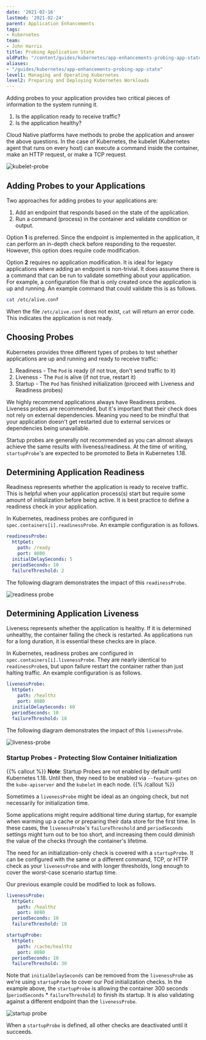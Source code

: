 ```yaml
---
date: '2021-02-16'
lastmod: '2021-02-24'
parent: Application Enhancements
tags:
- Kubernetes
team:
- John Harris
title: Probing Application State
oldPath: "/content/guides/kubernetes/app-enhancements-probing-app-state.md"
aliases:
- "/guides/kubernetes/app-enhancements-probing-app-state"
level1: Managing and Operating Kubernetes
level2: Preparing and Deploying Kubernetes Workloads
---
```


Adding probes to your application provides two critical pieces of information to the system running
it.

1. Is the application ready to receive traffic?
2. Is the application healthy?

Cloud Native platforms have methods to probe the application and answer the above questions. In
the case of Kubernetes, the kubelet (Kubernetes agent that runs on every host) can execute a
command inside the container, make an HTTP request, or make a TCP request.

![kubelet-probe](images/kubelet-probe.png)

## Adding Probes to your Applications

Two approaches for adding probes to your applications are:

1. Add an endpoint that responds based on the state of the application.
2. Run a command (process) in the container and validate condition or output.

Option **1** is preferred. Since the endpoint is implemented in the application, it can perform an
in-depth check before responding to the requester. However, this option does require code
modification.

Option **2** requires no application modification. It is ideal for legacy applications where
adding an endpoint is non-trivial. It does assume there is a command that can be run to validate
something about your application. For example, a configuration file that is only created once the
application is up and running. An example command that could validate this is as follows.

```bash
cat /etc/alive.conf
```

When the file `/etc/alive.conf` does not exist, `cat` will return an error code. This indicates
the application is not ready.

## Choosing Probes

Kubernetes provides three different types of probes to test
whether applications are up and running and ready to receive
traffic:

1. Readiness - The `Pod` is ready (if not true, don't send
   traffic to it)
2. Liveness - The `Pod` is alive (if not true, restart it)
3. Startup - The `Pod` has finished initialization (proceed with
   Liveness and Readiness probes)

We highly recommend applications always have Readiness probes.
Liveness probes are recommended, but it's important that their
check does not rely on external dependencies. Meaning you need
to be mindful that your application doesn't get restarted due
to external services or dependencies being unavailable.

Startup probes are generally not recommended as you can almost
always achieve the same results with liveness/readiness.
At the time of writing, `startupProbe`'s are expected to be
promoted to Beta in Kubernetes 1.18.

## Determining Application Readiness

Readiness represents whether the application is ready to receive traffic. This is helpful when your
application process(s) start but require some amount of initialization before being active. It
is best practice to define a readiness check in your application.

In Kubernetes, readiness probes are configured in `spec.containers[i].readinessProbe`. An example
configuration is as follows.

```yaml
readinessProbe:
  httpGet:
    path: /ready
    port: 8080
  initialDelaySeconds: 5
  periodSeconds: 10
  failureThreshold: 2
```

The following diagram demonstrates the impact of this `readinessProbe`.

![readiness probe](images/readiness-probe.png)

## Determining Application Liveness

Liveness represents whether the application is healthy. If it is determined unhealthy, the
container failing the check is restarted. As applications run for a long duration, it is essential
these checks are in place.

In Kubernetes, readiness probes are configured in `spec.containers[i].livenessProbe`. They are
nearly identical to `readinessProbe`s, but upon failure restart the container rather than just
halting traffic. An example configuration is as follows.

```yaml
livenessProbe:
  httpGet:
    path: /healthz
    port: 8080
  initialDelaySeconds: 60
  periodSeconds: 10
  failureThreshold: 10
```

The following diagram demonstrates the impact of this `livenessProbe`.

![liveness-probe](images/liveness-probe.png)

### Startup Probes - Protecting Slow Container Initialization

{{% callout %}}
**Note**: Startup Probes are not enabled by default until Kubernetes 1.18. Until then, they need to be enabled via `--feature-gates` on the `kube-apiserver` and the `kubelet` in each node.
{{% /callout %}}


Sometimes a `livenessProbe` might be ideal as an ongoing check,
but not necessarily for initialization time.

Some applications might require additional time during startup,
for example when warming up a cache or preparing their
data store for the first time. In these cases, the
`livenessProbe`'s `failureThreshold` and `periodSeconds` settings
might turn out to be too short, and increasing them could
diminish the value of the checks through the container's lifetime.

The need for an initialization-only check is covered with
a `startupProbe`. It can be configured with the same or a different
command, TCP, or HTTP check as your `livenessProbe` and with longer
thresholds, long enough to cover the worst-case
scenario startup time.

Our previous example could be modified to look as follows.

```yaml
livenessProbe:
  httpGet:
    path: /healthz
    port: 8080
  periodSeconds: 10
  failureThreshold: 10

startupProbe:
  httpGet:
    path: /cache/healthz
    port: 8080
  periodSeconds: 10
  failureThreshold: 30
```

Note that `initialDelaySeconds` can be removed from the
`livenessProbe` as we're using `startupProbe` to cover our
Pod initialization checks. In the example above, the `startupProbe`
is allowing the container 300 seconds (`periodSeconds` \* `failureThreshold`)
to finish its startup. It is also validating against a different
endpoint than the `livenessProbe`.

![startup probe](images/startup-probe.png#diagram)

When a `startupProbe` is defined, all other checks are deactivated until it succeeds.